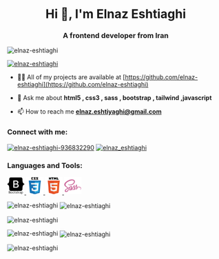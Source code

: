 <h1 align="center">Hi 👋, I'm Elnaz Eshtiaghi</h1>
<h3 align="center">A frontend developer from Iran</h3>

<p align="left"> <img src="https://komarev.com/ghpvc/?username=elnaz-eshtiaghi&label=Profile%20views&color=0e75b6&style=flat" alt="elnaz-eshtiaghi" /> </p>

<p align="left"> <a href="https://github.com/ryo-ma/github-profile-trophy"><img src="https://github-profile-trophy.vercel.app/?username=elnaz-eshtiaghi" alt="elnaz-eshtiaghi" /></a> </p>

- 👨‍💻 All of my projects are available at [https://github.com/elnaz-eshtiaghi](https://github.com/elnaz-eshtiaghi)

- 💬 Ask me about **html5 , css3 , sass , bootstrap , tailwind ,javascript**

- 📫 How to reach me **elnaz.eshtiyaghi@gmail.com**

<h3 align="left">Connect with me:</h3>
<p align="left">
<a href="https://linkedin.com/in/elnaz-eshtiaghi-936832290" target="blank"><img align="center" src="https://raw.githubusercontent.com/rahuldkjain/github-profile-readme-generator/master/src/images/icons/Social/linked-in-alt.svg" alt="elnaz-eshtiaghi-936832290" height="30" width="40" /></a>
<a href="https://instagram.com/elnaz_eshtiaghi" target="blank"><img align="center" src="https://raw.githubusercontent.com/rahuldkjain/github-profile-readme-generator/master/src/images/icons/Social/instagram.svg" alt="elnaz_eshtiaghi" height="30" width="40" /></a>
</p>

<h3 align="left">Languages and Tools:</h3>
<p align="left"> <a href="https://getbootstrap.com" target="_blank" rel="noreferrer"> <img src="https://raw.githubusercontent.com/devicons/devicon/master/icons/bootstrap/bootstrap-plain-wordmark.svg" alt="bootstrap" width="40" height="40"/> </a> <a href="https://www.w3schools.com/css/" target="_blank" rel="noreferrer"> <img src="https://raw.githubusercontent.com/devicons/devicon/master/icons/css3/css3-original-wordmark.svg" alt="css3" width="40" height="40"/> </a> <a href="https://www.w3.org/html/" target="_blank" rel="noreferrer"> <img src="https://raw.githubusercontent.com/devicons/devicon/master/icons/html5/html5-original-wordmark.svg" alt="html5" width="40" height="40"/> </a> <a href="https://sass-lang.com" target="_blank" rel="noreferrer"> <img src="https://raw.githubusercontent.com/devicons/devicon/master/icons/sass/sass-original.svg" alt="sass" width="40" height="40"/> </a> </p>

<p><img align="left" src="https://github-readme-stats.vercel.app/api/top-langs?username=elnaz-eshtiaghi&show_icons=true&locale=en&layout=compact" alt="elnaz-eshtiaghi" /></p>

<p>&nbsp;<img align="center" src="https://github-readme-stats.vercel.app/api?username=elnaz-eshtiaghi&show_icons=true&locale=en" alt="elnaz-eshtiaghi" /></p>

<p><img align="center" src="https://github-readme-streak-stats.herokuapp.com/?user=elnaz-eshtiaghi&" alt="elnaz-eshtiaghi" /></p>


<p><img align="left" src="https://github-readme-stats.vercel.app/api/top-langs?username=elnaz-eshtiaghi&show_icons=true&locale=en&layout=compact" alt="elnaz-eshtiaghi" /></p>

<p>&nbsp;<img align="center" src="https://github-readme-stats.vercel.app/api?username=elnaz-eshtiaghi&show_icons=true&locale=en" alt="elnaz-eshtiaghi" /></p>

<p><img align="center" src="https://github-readme-streak-stats.herokuapp.com/?user=elnaz-eshtiaghi&" alt="elnaz-eshtiaghi" /></p>


